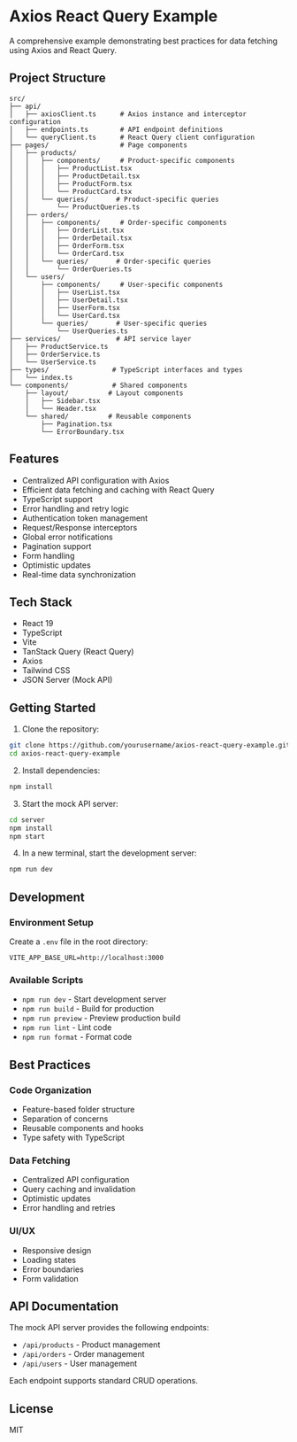 # Axios React Query Example

A comprehensive example demonstrating best practices for data fetching using Axios and React Query.

## Project Structure

```
src/
├── api/
│   ├── axiosClient.ts      # Axios instance and interceptor configuration
│   ├── endpoints.ts        # API endpoint definitions
│   └── queryClient.ts      # React Query client configuration
├── pages/                  # Page components
│   ├── products/
│   │   ├── components/     # Product-specific components
│   │   │   ├── ProductList.tsx
│   │   │   ├── ProductDetail.tsx
│   │   │   ├── ProductForm.tsx
│   │   │   └── ProductCard.tsx
│   │   └── queries/       # Product-specific queries
│   │       └── ProductQueries.ts
│   ├── orders/
│   │   ├── components/     # Order-specific components
│   │   │   ├── OrderList.tsx
│   │   │   ├── OrderDetail.tsx
│   │   │   ├── OrderForm.tsx
│   │   │   └── OrderCard.tsx
│   │   └── queries/       # Order-specific queries
│   │       └── OrderQueries.ts
│   └── users/
│       ├── components/     # User-specific components
│       │   ├── UserList.tsx
│       │   ├── UserDetail.tsx
│       │   ├── UserForm.tsx
│       │   └── UserCard.tsx
│       └── queries/       # User-specific queries
│           └── UserQueries.ts
├── services/              # API service layer
│   ├── ProductService.ts
│   ├── OrderService.ts
│   └── UserService.ts
├── types/                # TypeScript interfaces and types
│   └── index.ts
└── components/           # Shared components
    ├── layout/          # Layout components
    │   ├── Sidebar.tsx
    │   └── Header.tsx
    └── shared/          # Reusable components
        ├── Pagination.tsx
        └── ErrorBoundary.tsx
```

## Features

- Centralized API configuration with Axios
- Efficient data fetching and caching with React Query
- TypeScript support
- Error handling and retry logic
- Authentication token management
- Request/Response interceptors
- Global error notifications
- Pagination support
- Form handling
- Optimistic updates
- Real-time data synchronization

## Tech Stack

- React 19
- TypeScript
- Vite
- TanStack Query (React Query)
- Axios
- Tailwind CSS
- JSON Server (Mock API)

## Getting Started

1. Clone the repository:

```bash
git clone https://github.com/yourusername/axios-react-query-example.git
cd axios-react-query-example
```

2. Install dependencies:

```bash
npm install
```

3. Start the mock API server:

```bash
cd server
npm install
npm start
```

4. In a new terminal, start the development server:

```bash
npm run dev
```

## Development

### Environment Setup

Create a `.env` file in the root directory:

```env
VITE_APP_BASE_URL=http://localhost:3000
```

### Available Scripts

- `npm run dev` - Start development server
- `npm run build` - Build for production
- `npm run preview` - Preview production build
- `npm run lint` - Lint code
- `npm run format` - Format code

## Best Practices

### Code Organization

- Feature-based folder structure
- Separation of concerns
- Reusable components and hooks
- Type safety with TypeScript

### Data Fetching

- Centralized API configuration
- Query caching and invalidation
- Optimistic updates
- Error handling and retries

### UI/UX

- Responsive design
- Loading states
- Error boundaries
- Form validation

## API Documentation

The mock API server provides the following endpoints:

- `/api/products` - Product management
- `/api/orders` - Order management
- `/api/users` - User management

Each endpoint supports standard CRUD operations.

## License

MIT

```

```
